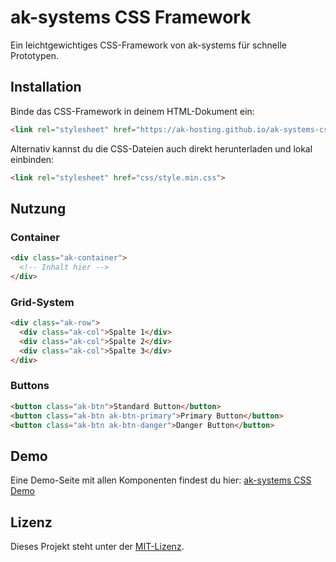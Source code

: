 # ak-systems CSS Framework

Ein leichtgewichtiges CSS-Framework von ak-systems für schnelle Prototypen.

## Installation

Binde das CSS-Framework in deinem HTML-Dokument ein:

```html
<link rel="stylesheet" href="https://ak-hosting.github.io/ak-systems-css/css/style.min.css">
```

Alternativ kannst du die CSS-Dateien auch direkt herunterladen und lokal einbinden:

```html
<link rel="stylesheet" href="css/style.min.css">
```

## Nutzung

### Container

```html
<div class="ak-container">
  <!-- Inhalt hier -->
</div>
```

### Grid-System

```html
<div class="ak-row">
  <div class="ak-col">Spalte 1</div>
  <div class="ak-col">Spalte 2</div>
  <div class="ak-col">Spalte 3</div>
</div>
```

### Buttons

```html
<button class="ak-btn">Standard Button</button>
<button class="ak-btn ak-btn-primary">Primary Button</button>
<button class="ak-btn ak-btn-danger">Danger Button</button>
```

## Demo

Eine Demo-Seite mit allen Komponenten findest du hier: [ak-systems CSS Demo](https://ak-hosting.github.io/ak-systems-css/demo/)

## Lizenz

Dieses Projekt steht unter der [MIT-Lizenz](LICENSE).